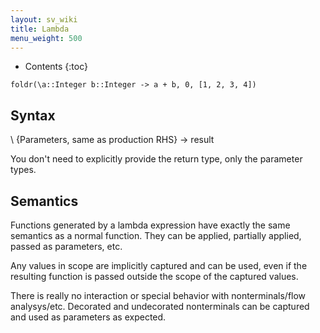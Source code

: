 ```yaml
---
layout: sv_wiki
title: Lambda
menu_weight: 500
---
```


* Contents
{:toc}

```
foldr(\a::Integer b::Integer -> a + b, 0, [1, 2, 3, 4])
```

## Syntax

\ {Parameters, same as production RHS} -> result

You don't need to explicitly provide the return type, only the parameter types.  

## Semantics

Functions generated by a lambda expression have exactly the same semantics as a normal function.  They can be applied, partially applied, passed as parameters, etc.  

Any values in scope are implicitly captured and can be used, even if the resulting function is passed outside the scope of the captured values.  

There is really no interaction or special behavior with nonterminals/flow analysys/etc.  Decorated and undecorated nonterminals can be captured and used as parameters as expected.  
